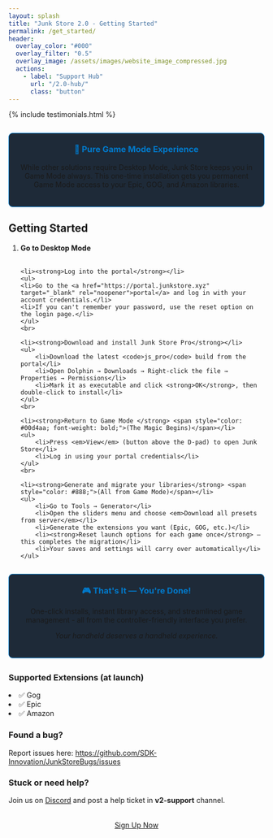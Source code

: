 ```yaml
---
layout: splash
title: "Junk Store 2.0 - Getting Started"
permalink: /get_started/
header:
  overlay_color: "#000"
  overlay_filter: "0.5"
  overlay_image: /assets/images/website_image_compressed.jpg
  actions:
    - label: "Support Hub"
      url: "/2.0-hub/"
      class: "button"
---
```

<div class="spacer mt-4"></div>

{% include testimonials.html %}

<div style="background-color: #1e2a38; border: 1px solid #007acc; border-radius: 8px; padding: 1.5em; margin: 2em 0; text-align: center;">
  <h3 style="margin-top: 0; color: #007acc;">🚀 Pure Game Mode Experience</h3>
  <p>While other solutions require Desktop Mode, Junk Store keeps you in Game Mode always. This one-time installation gets you permanent Game Mode access to your Epic, GOG, and Amazon libraries.</p>
</div>

<h2>Getting Started</h2>
  <ol>
    <li><strong>Go to Desktop Mode</strong></li>
    <br>
    
    <li><strong>Log into the portal</strong></li>
    <ul>
    <li>Go to the <a href="https://portal.junkstore.xyz" target="_blank" rel="noopener">portal</a> and log in with your account credentials.</li>
    <li>If you can't remember your password, use the reset option on the login page.</li>
    </ul>
    <br>
    
    <li><strong>Download and install Junk Store Pro</strong></li>
    <ul>
        <li>Download the latest <code>js_pro</code> build from the portal</li>
        <li>Open Dolphin → Downloads → Right-click the file → Properties → Permissions</li>
        <li>Mark it as executable and click <strong>OK</strong>, then double-click to install</li>
    </ul>
    <br>
    
    <li><strong>Return to Game Mode </strong> <span style="color: #00d4aa; font-weight: bold;">(The Magic Begins)</span></li>
    <ul>
        <li>Press <em>View</em> (button above the D-pad) to open Junk Store</li>
        <li>Log in using your portal credentials</li>
    </ul>
    <br>
    
    <li><strong>Generate and migrate your libraries</strong> <span style="color: #888;">(All from Game Mode)</span></li>
    <ul>
        <li>Go to Tools → Generator</li>
        <li>Open the sliders menu and choose <em>Download all presets from server</em></li>
        <li>Generate the extensions you want (Epic, GOG, etc.)</li>
        <li><strong>Reset launch options for each game once</strong> — this completes the migration</li>
        <li>Your saves and settings will carry over automatically</li>
    </ul>
</ol>

<div style="background-color: #1e2a38; border: 1px solid #007acc; border-radius: 8px; padding: 1.5em; margin: 2em 0; text-align: center;">
  <h3 style="margin-top: 0; color: #007acc;">🎮 That's It — You're Done!</h3>
  <p>One-click installs, instant library access, and streamlined game management - all from the controller-friendly interface you prefer.</p>
  <p><em>Your handheld deserves a handheld experience.</em></p>
</div>

<h3>Supported Extensions (at launch)</h3>
<p></p>
<li>✅ Gog</li>
<li>✅ Epic</li>
<li>✅ Amazon</li>

<h3>Found a bug?</h3>
<p></p>
Report issues here:
 <a href="https://github.com/SDK-Innovation/JunkStoreBugs/issues" target="_blank" rel="noopener">https://github.com/SDK-Innovation/JunkStoreBugs/issues</a>

<h3>Stuck or need help?</h3>
Join us on <a href="https://discord.gg/6mRUhR6Teh" target="_blank">Discord</a> and post a help ticket in <strong>v2-support</strong> channel.

<div style="text-align: center; margin-top: 2rem;">
  <a href="https://portal.junkstore.xyz" target="_blank" rel="noopener" class="button buy-button">Sign Up Now</a>
</div>
